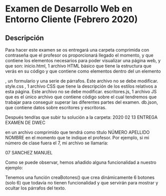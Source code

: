 # Examen de Desarrollo Web en Entorno Cliente (Febrero 2020)

## Descripción

Para hacer este examen se os entregará una carpeta comprimida con contraseña que el profesor os proporcionará llegado el momento, y que contiene los elementos necesarios para poder visualizar una página web, y que son:
inicio.html, 1 archivo HTML básico que tiene la estructura que verás en su código y que contiene como elementos dentro del <body> un elemento <div>, un formulario y una serie de párrafos. Este archivo no se debe modificar.
style.css , 1 archivo CSS que tiene la descripción de los estilos relativos a esta página. Este archivo no se debe modificar.
escritores.js, 1 archivo JS que es el único archivo que contiene código sobre el cual tendremos que trabajar para conseguir superar las diferentes partes del examen.
db.json, que contiene datos sobre escritores y escritoras.

Después tendŕas que subir tu solución a la carpeta:
 2020 02 13 ENTREGA EXAMEN DE DWEC 

en un archivo comprimido que tendrá como título NÚMERO APELLIDO NOMBRE en el momento que te indique el profesor. Por ejemplo, si mi número de clase fuera el 7, mi archivo se llamaría: 

07 SANCHEZ MANUEL


Como se puede observar, hemos añadido alguna funcionalidad a nuestro ejemplo:

Tenemos una función creaBotones() que crea dinámicamente 6 botones (solo 6) que todavía no tienen funcionalidad y que servirán para mostrar y ocultar los párrafos del texto.